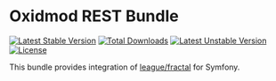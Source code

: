 Oxidmod REST Bundle
=============================

[![Latest Stable Version](https://poser.pugx.org/oxidmod/rest-bundle/v/stable)](https://packagist.org/packages/oxidmod/rest-bundle)
[![Total Downloads](https://poser.pugx.org/oxidmod/rest-bundle/downloads)](https://packagist.org/packages/oxidmod/rest-bundle)
[![Latest Unstable Version](https://poser.pugx.org/oxidmod/rest-bundle/v/unstable)](https://packagist.org/packages/oxidmod/rest-bundle)
[![License](https://poser.pugx.org/oxidmod/rest-bundle/license)](https://packagist.org/packages/oxidmod/rest-bundle)


This bundle provides integration of [league/fractal](https://github.com/thephpleague/fractal) for Symfony.